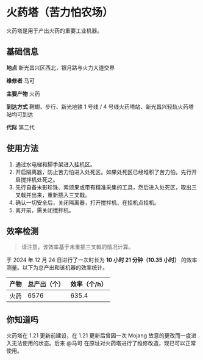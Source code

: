 # 火药塔（苦力怕农场）

火药塔是用于产出火药的重要工业机器。

## 基础信息

**地点** 新光昌兴区西北，银月路与火力大道交界

**维修者** 马可

**主要产物** 火药

**到达方式** 鞘翅、步行、新光地铁 1 号线 / 4 号线火药塔站、新光昌兴轻轨火药塔站均可到达

**代际** 第二代

## 使用方法

1. 通过水电梯和脚手架进入挂机区。
2. 开启隔离器，防止苦力怕进入处死区。如果处死区已经堆积了苦力怕，先行开启搅拌机处死之。
3. 先行自备末影珍珠、紫颂果或带有精准采集的工具，然后进入处死区，取出三叉戟并出来，重新插入三叉戟。
4. 确认一切安全后，关闭隔离器，打开搅拌机，在挂机点挂机。
5. 离开前，需关闭搅拌机。

## 效率检测

> 请注意，该效率基于未重插三叉戟的情况计算。

于 2024 年 12 月 24 日进行了一次时长为 **10 小时 21 分钟（10.35 小时）** 的效率测量。以下为总产出和该机器的效率统计。

| 产物 | 总产出（个） | 效率（个/h） |
| --- | --- | --- |
| 火药 | 6576 | 635.4 |

## 你知道吗

火药塔在 1.21 更新前建设，在 1.21 更新后曾因一次 Mojang 故意的更改而一度进入无法使用的状态。后来 @马可 在原址对火药塔进行了维修改造，现已可以正常使用。
